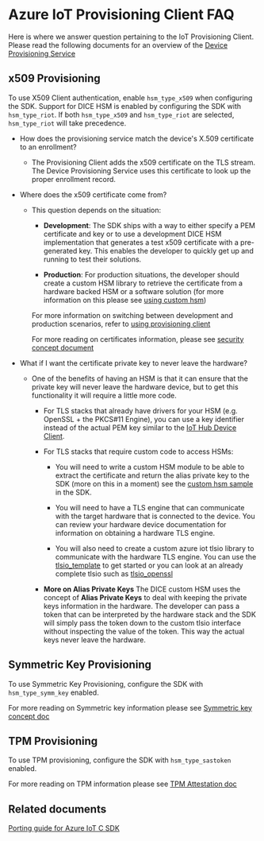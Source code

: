 # Azure IoT Provisioning Client FAQ

Here is where we answer question pertaining to the IoT Provisioning Client.  Please read the following documents for an overview of the [Device Provisioning Service](https://docs.microsoft.com/azure/iot-dps/)

## x509 Provisioning

To use X509 Client authentication, enable `hsm_type_x509` when configuring the SDK. Support for DICE HSM is enabled by configuring the SDK with `hsm_type_riot`. If both `hsm_type_x509` and `hsm_type_riot` are selected, `hsm_type_riot` will take precedence.

- How does the provisioning service match the device's X.509 certificate to an enrollment?

  - The Provisioning Client adds the x509 certificate on the TLS stream.  The Device Provisioning Service uses this certificate to look up the proper enrollment record.

- Where does the x509 certificate come from?

  - This question depends on the situation:

    - **Development**: The SDK ships with a way to either specify a PEM certificate and key or to use a development DICE HSM implementation that generates a test x509 certificate with a pre-generated key.  This enables the developer to quickly get up and running to test their solutions.

    - **Production**: For production situations, the developer should create a custom HSM library to retrieve the certificate from a hardware backed HSM or a software solution (for more information on this please see [using custom hsm](https://github.com/Azure/azure-iot-sdk-c/blob/main/provisioning_client/devdoc/using_custom_hsm.md))

    For more information on switching between development and production scenarios, refer to [using provisioning client](https://github.com/Azure/azure-iot-sdk-c/blob/main/provisioning_client/devdoc/using_provisioning_client.md)
    
    For more reading on certificates information, please see [security concept document](https://docs.microsoft.com/azure/iot-dps/concepts-security#x509-certificates)

- What if I want the certificate private key to never leave the hardware?

  - One of the benefits of having an HSM is that it can ensure that the private key will never leave the hardware device, but to get this functionality it will require a little more code.

    - For TLS stacks that already have drivers for your HSM (e.g. OpenSSL + the PKCS#11 Engine), you can use a key identifier instead of the actual PEM key similar to the [IoT Hub Device Client](../../iothub_client/devdoc/iothubclient_c_library.md#openssl-engine-examples).
    
    - For TLS stacks that require custom code to access HSMs:
      - You will need to write a custom HSM module to be able to extract the certificate and return the alias private key to the SDK (more on this in a moment) see the [custom hsm sample](https://github.com/Azure/azure-iot-sdk-c/blob/main/provisioning_client/samples/custom_hsm_example/custom_hsm_example.c) in the SDK.

      - You will need to have a TLS engine that can communicate with the target hardware that is connected to the device.  You can review your hardware device documentation for information on obtaining a hardware TLS engine.

      - You will also need to create a custom azure iot tlsio library to communicate with the hardware TLS engine.  You can use the [tlsio_template](https://github.com/Azure/azure-c-shared-utility/blob/master/adapters/tlsio_template.c) to get started or you can look at an already complete tlsio such as [tlsio_openssl](https://github.com/Azure/azure-c-shared-utility/blob/master/adapters/tlsio_openssl.c)

    - __More on Alias Private Keys__ The DICE custom HSM uses the concept of **Alias Private Keys** to deal with keeping the private keys information in the hardware.  The developer can pass a token that can be interpreted by the hardware stack and the SDK will simply pass the token down to the custom tlsio interface without inspecting the value of the token.  This way the actual keys never leave the hardware.

## Symmetric Key Provisioning

To use Symmetric Key Provisioning, configure the SDK with `hsm_type_symm_key` enabled.

For more reading on Symmetric key information please see [Symmetric key concept doc](https://docs.microsoft.com/azure/iot-dps/concepts-symmetric-key-attestation)

## TPM Provisioning

To use TPM provisioning, configure the SDK with `hsm_type_sastoken` enabled.

For more reading on TPM information please see [TPM Attestation doc](https://docs.microsoft.com/azure/iot-dps/concepts-tpm-attestation)

## Related documents

[Porting guide for Azure IoT C SDK](https://github.com/Azure/azure-c-shared-utility/blob/master/devdoc/porting_guide.md)